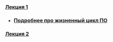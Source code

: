 <h3><a href="#">Лекция 1</a><br/><h3>

<ul>
<li><a href="http://ru.wikipedia.org/wiki/Devcycle" target="_blank">Подробнее про жизненный цикл ПО</a></li>
</ul>

<h3><a href="https://www.dropbox.com/s/lbx0pm6uoha9sf2/java_01.pdf" target="_blank">Лекция 2</a><br/><h3>

